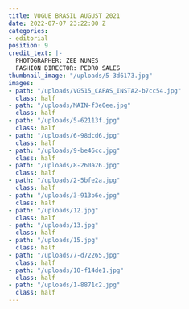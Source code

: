 ```yaml
---
title: VOGUE BRASIL AUGUST 2021
date: 2022-07-07 23:22:00 Z
categories:
- editorial
position: 9
credit_text: |-
  PHOTOGRAPHER: ZEE NUNES
  FASHION DIRECTOR: PEDRO SALES
thumbnail_image: "/uploads/5-3d6173.jpg"
images:
- path: "/uploads/VG515_CAPAS_INSTA2-b7cc54.jpg"
  class: half
- path: "/uploads/MAIN-f3e0ee.jpg"
  class: half
- path: "/uploads/5-62113f.jpg"
  class: half
- path: "/uploads/6-98dcd6.jpg"
  class: half
- path: "/uploads/9-be46cc.jpg"
  class: half
- path: "/uploads/8-260a26.jpg"
  class: half
- path: "/uploads/2-5bfe2a.jpg"
  class: half
- path: "/uploads/3-913b6e.jpg"
  class: half
- path: "/uploads/12.jpg"
  class: half
- path: "/uploads/13.jpg"
  class: half
- path: "/uploads/15.jpg"
  class: half
- path: "/uploads/7-d72265.jpg"
  class: half
- path: "/uploads/10-f14de1.jpg"
  class: half
- path: "/uploads/1-8871c2.jpg"
  class: half
---
```


